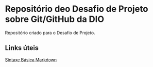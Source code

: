 # Repositório deo Desafio de Projeto sobre Git/GitHub da DIO
Repositório criado para o Desafio de Projeto.


## Links úteis
[Sintaxe Básica Markdown](https://www.markdownguide.org/basic-syntax/)
